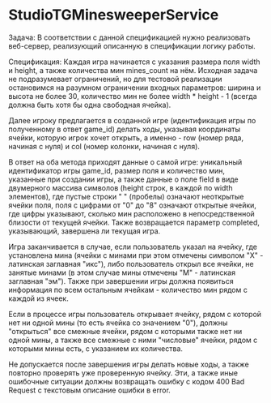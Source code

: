 # StudioTGMinesweeperService

Задача:
В соответствии с данной спецификацией нужно реализовать веб-сервер, реализующий описанную в спецификации логику работы.

Спецификация:
Каждая игра начинается с указания размера поля width и height, а также количества мин mines_count на нём. Исходная задача не подразумевает ограничений, но для тестовой реализации остановимся на разумном ограничении входных параметров: ширина и высота не более 30, количество мин не более width * height - 1 (всегда должна быть хотя бы одна свободная ячейка).

Далее игроку предлагается в созданной игре (идентификация игры по полученному в ответ game_id) делать ходы, указывая координаты ячейки, которую игрок хочет открыть, а именно - row (номер ряда, начиная с нуля) и col (номер колонки, начиная с нуля).

В ответ на оба метода приходят данные о самой игре: уникальный идентификатор игры game_id, размер поля и количество мин, указанные при создании игры, а также данные о поле field в виде двумерного массива символов (height строк, в каждой по width элементов), где пустые строки " " (пробелы) означают неоткрытые ячейки поля, поля с цифрами от "0" до "8" означают открытые ячейки, где цифры указывают, сколько мин расположено в непосредственной близости от текущей ячейки. Также возвращается параметр completed, указывающий, завершена ли текущая игра.

Игра заканчивается в случае, если пользователь указал на ячейку, где установлена мина (ячейки с минами при этом отмечены символом "X" - латинская заглавная "икс"), либо пользователь открыл все ячейки, не занятые минами (в этом случае мины отмечены "M" - латинская заглавная "эм"). Также при завершении игры должна появиться информация по всем остальным ячейкам - количество мин рядом с каждой из ячеек.

Если в процессе игры пользователь открывает ячейку, рядом с которой нет ни одной мины (то есть ячейка со значением "0"), должны "открыться" все смежные ячейки, рядом с которыми также нет ни одной мины, а также все смежные с ними "числовые" ячейки, рядом с которыми мины есть, с указанием их количества.

Не допускается после завершения игры делать новые ходы, а также повторно проверять уже проверенную ячейку. Эти, а также иные ошибочные ситуации должны возвращать ошибку с кодом 400 Bad Request с текстовым описание ошибки в error.
